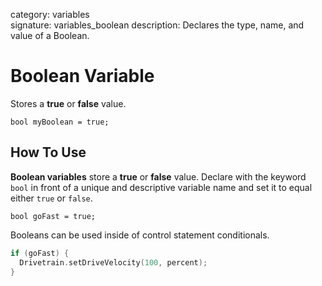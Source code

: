 category: variables  
signature: variables_boolean
description: Declares the type, name, and value of a Boolean. 

# Boolean Variable

Stores a **true** or **false** value.

`bool myBoolean = true;`

## How To Use

**Boolean variables** store a **true** or **false** value. Declare with the keyword `bool` in front of a unique and descriptive variable name and set it to equal either `true` or `false`. 

`bool goFast = true;`

Booleans can be used inside of control statement conditionals. 

```cpp
if (goFast) {
  Drivetrain.setDriveVelocity(100, percent);
}
```

<advanced>
</advanced>